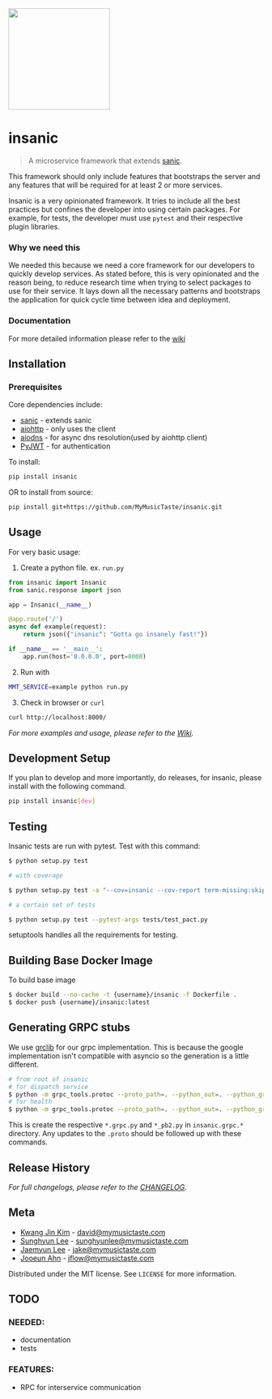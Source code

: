 <img src="https://github.com/MyMusicTaste/insanic/blob/master/insanic.png" width="200">

# insanic

> A microservice framework that extends [sanic](sanic).

This framework should only include features that bootstraps
the server and any features that will be required for at least 2 or more services.

Insanic is a very opinionated framework.  It tries to include all the best practices but confines
the developer into using certain packages. For example, for tests, the developer must use
`pytest` and their respective plugin libraries.

### Why we need this

We needed this because we need a core framework for our developers to quickly develop services.
As stated before, this is very opinionated and the reason being, to reduce research time when
trying to select packages to use for their service.  It lays down all the necessary patterns and
bootstraps the application for quick cycle time between idea and deployment.

### Documentation

For more detailed information please refer to the [wiki][wiki]

## Installation

### Prerequisites

Core dependencies include:

- [sanic][sanic] - extends sanic
- [aiohttp][aiohttp] - only uses the client
- [aiodns][aiodns] - for async dns resolution(used by aiohttp client)
- [PyJWT][pyjwt] - for authentication

To install:

``` sh
pip install insanic
```

OR to install from source:

``` bash
pip install git+https://github.com/MyMusicTaste/insanic.git
```

## Usage

For very basic usage:

1. Create a python file. ex. `run.py`

``` py
from insanic import Insanic
from sanic.response import json

app = Insanic(__name__)

@app.route('/')
async def example(request):
    return json({"insanic": "Gotta go insanely fast!"})

if __name__ == '__main__':
    app.run(host='0.0.0.0', port=8000)

```

2. Run with
``` sh
MMT_SERVICE=example python run.py
```

3. Check in browser or `curl`
``` sh
curl http://localhost:8000/
```


_For more examples and usage, please refer to the [Wiki][wiki]._

## Development Setup

If you plan to develop and more importantly, do releases, for insanic, please install with the following command.

```sh
pip install insanic[dev]
```

## Testing

Insanic tests are run with pytest.
Test with this command:

```sh
$ python setup.py test

# with coverage

$ python setup.py test -a "--cov=insanic --cov-report term-missing:skip-covered"

# a certain set of tests

$ python setup.py test --pytest-args tests/test_pact.py

```



setuptools handles all the requirements for testing.


## Building Base Docker Image

To build base image

``` bash
$ docker build --no-cache -t {username}/insanic -f Dockerfile .
$ docker push {username}/insanic:latest
```

## Generating GRPC stubs

We use [grclib][grpclib] for our grpc implementation. This is because the google implementation
isn't compatible with asyncio so the generation is a little different.

```bash
# from root of insanic
# for dispatch service
$ python -m grpc_tools.protoc --proto_path=. --python_out=. --python_grpc_out=. insanic/grpc/dispatch/dispatch.proto
# for health
$ python -m grpc_tools.protoc --proto_path=. --python_out=. --python_grpc_out=. insanic/grpc/health/health.proto
```

This is create the respective `*.grpc.py` and `*_pb2.py` in `insanic.grpc.*` directory.
Any updates to the `.proto` should be followed up with these commands.



## Release History

_For full changelogs, please refer to the [CHANGELOG][changelog]._


## Meta

- [Kwang Jin Kim](https://github.com/crazytruth) - david@mymusictaste.com
- [Sunghyun Lee](https://github.com/sunghyun-lee) - sunghyunlee@mymusictaste.com
- [Jaemyun Lee](https://github.com/jaemyunlee) - jake@mymusictaste.com
- [Jooeun Ahn](https://github.com/JooeunAhn) - jflow@mymusictaste.com

Distributed under the MIT license. See ``LICENSE`` for more information.


## TODO

### NEEDED:

- documentation
- tests

### FEATURES:

- RPC for interservice communication


<!-- Markdown link & img dfn's -->
[wiki]: https://github.com/MyMusicTaste/insanic/wiki
[sanic]: https://github.com/channelcat/sanic
[changelog]: https://github.com/MyMusicTaste/insanic/blob/master/CHANGELOG.md
[aiohttp]: https://aiohttp.readthedocs.io/en/stable/
[aiodns]: https://github.com/saghul/aiodns
[pyjwt]: https://github.com/jpadilla/pyjwt
[grpclib]: https://github.com/vmagamedov/grpclib

